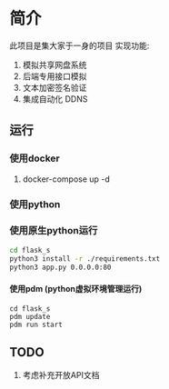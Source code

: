 #  简介

此项目是集大家于一身的项目
实现功能:

1. 模拟共享网盘系统
2. 后端专用接口模拟
3. 文本加密签名验证
4. 集成自动化 DDNS 

## 运行

### 使用docker

1. docker-compose up -d
   
### 使用python

### 使用原生python运行

```bash
cd flask_s
python3 install -r ./requirements.txt
python3 app.py 0.0.0.0:80
```

#### 使用pdm (python虚拟环境管理运行)

```
cd flask_s
pdm update
pdm run start
```


## TODO

1. 考虑补充开放API文档
